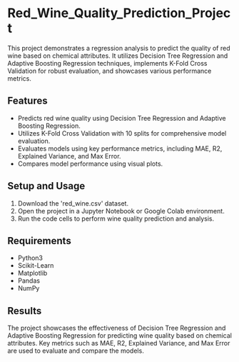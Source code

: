 # Red_Wine_Quality_Prediction_Project

This project demonstrates a regression analysis to predict the quality of red wine based on chemical attributes.
It utilizes Decision Tree Regression and Adaptive Boosting Regression techniques, implements K-Fold Cross Validation for robust evaluation, and showcases various performance metrics.

## Features

- Predicts red wine quality using Decision Tree Regression and Adaptive Boosting Regression.
- Utilizes K-Fold Cross Validation with 10 splits for comprehensive model evaluation.
- Evaluates models using key performance metrics, including MAE, R2, Explained Variance, and Max Error.
- Compares model performance using visual plots.

## Setup and Usage

1. Download the 'red_wine.csv' dataset.
2. Open the project in a Jupyter Notebook or Google Colab environment.
3. Run the code cells to perform wine quality prediction and analysis.

## Requirements

- Python3
- Scikit-Learn
- Matplotlib
- Pandas
- NumPy

## Results

The project showcases the effectiveness of Decision Tree Regression and Adaptive Boosting Regression for predicting wine quality based on chemical attributes. Key metrics such as MAE, R2, Explained Variance, and Max Error are used to evaluate and compare the models.

